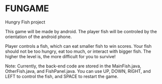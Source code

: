 # FUNGAME
Hungry Fish project

This game will be made by android.
The player fish will be controled by the orientation of the android phone.

Player controls a fish, which can eat smaller fish to win scores.
Your fish should not be too hungry, eat too much, or interact with bigger fish. 
The higher the level is, the more difficult for you to survive!

Note:
Currently, the back-end code are stored in the MainFish.java, OtherFish.java, and FishPanel.java.
You can use UP, DOWN, RIGHT, and LEFT to control the fish, and SPACE to restart the game.
